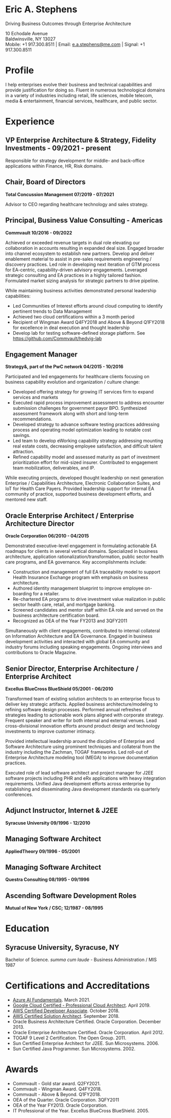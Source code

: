 # Eric A. Stephens
Driving Business Outcomes through Enterprise Architecture

10 Echodale Avenue  
Baldwinsville, NY 13027  
Mobile: +1 917.300.8511 | Email: e.a.stephens@me.com | Signal: +1 917.300.8511  

# Profile
I help enterprises evolve their business and technical capabilities and provide justification for doing so. Fluent in numerous technological domains in a variety of industries including retail, life sciences, mobile telecom, media & entertainment, financial services, healthcare, and public sector.

# Experience

## VP Enterprise Architecture & Strategy, Fidelity Investments - 09/2021 - present
Responsible for strategy development for middle- and back-office applications within Finance, HR, Risk domains.

## Chair, Board of Directors
**Total Concussion Management 07/2019 - 07/2021**

Advisor to CEO regarding healthcare technology and sales strategy.

## Principal, Business Value Consulting - Americas
**Commvault 10/2016 - 09/2022**

Achieved or exceeded revenue targets in dual role elevating our collaboration in accounts resulting in expanded deal size.  Engaged broader into channel ecosystem to establish new partners. Develop and deliver enablement material to assist in pre-sales requirements engineering / discovery practices.
Led role in developing next iteration of GTM process for EA-centric, capability-driven advisory engagements. Leveraged strategic consulting and EA practices in a highly tailored fashion. Formulated market sizing analysis for strategic partners to drive pipeline.

While maintaining business activities demonstrated personal leadership capabilities:
- Led Communities of Interest efforts around cloud computing to identify pertinent trends to Data Management
- Achieved two cloud certifications within a 3 month period
- Recipient of Wingman Award Q4FY2018 and Above & Beyond Q1FY2018 for excellence in deal execution and thought leadership
- Develop lab for testing software-defined storage platform. See https://github.com/Commvault/hedvig-lab

## Engagement Manager
**Strategy&, part of the PwC network 04/2015 - 10/2016**

Participated and led engagements for healthcare clients focusing on business capability evolution and organization / culture change:

- Developed offering strategy for growing IT services firm to expand services and markets
- Executed rapid process improvement assessment to address encounter submission challenges for government payor BPO. Synthesized assessment framework along with short and long-term recommendations.
- Developed strategy to advance software testing practices addressing process and operating model optimization leading to notable cost savings.   
- Led team to develop eWorking capability strategy addressing mounting real estate costs, decreasing employee satisfaction, and difficult talent attraction.
- Refined capability model and assessed maturity as part of investment prioritization effort for mid-sized insurer. Contributed to engagement team mobilization, deliverables, and IP.

While executing projects, developed thought leadership on next generation Enterprise / Capabilities Architecture, Electronic Collaboration Suites, and IoT for Health Care Payers. Provided leadership support for internal EA community of practice, supported business development efforts, and mentored new staff.

## Oracle Enterprise Architect / Enterprise Architecture Director
**Oracle Corporation 06/2010 - 04/2015**

Demonstrated executive-level engagement in formulating actionable EA roadmaps for clients in several vertical domains. Specialized in business architecture, application rationalization/transformation, public sector health care programs, and EA governance. Key accomplishments include:

- Construction and management of full EA traceability model to support Health Insurance Exchange program with emphasis on business architecture.
- Authored identity management blueprint to improve employee on-boarding for a retailer.
- Re-chartered EA programs to drive investment value realization in public sector health care, retail, and mortgage banking.
- Screened candidates and mentor staff within EA role and served on the business architecture certification board.
- Recognized as OEA of the Year FY2013 and 3QFY2011

Simultaneously with client engagements, contributed to internal collateral on Information Architecture and EA Governance. Engaged in business development activities and interacted with global EA community and industry forums including speaking engagements. Ongoing interviews and contributions to Oracle Magazine.

## Senior Director, Enterprise Architecture / Enterprise Architect
**Excellus BlueCross BlueShield 05/2001 - 06/2010**

Transformed team of existing solution architects to an enterprise focus to deliver key strategic artifacts. Applied business architecture/modeling to refining software design processes. Performed annual refreshes of strategies leading to actionable work plans aligned with corporate strategy. Frequent speaker and writer for both internal and external venues. Lead cross-divisional innovation efforts around product design and technology investments to improve customer intimacy.

Provided intellectual leadership around the discipline of Enterprise and Software Architecture using prominent techniques and collateral from the industry including the Zachman, TOGAF frameworks. Led roll-out of Enterprise Architecture modeling tool (MEGA) to improve documentation practices.  

Executed role of lead software architect and project manager for J2EE software projects including PHR and eRx applications with heavy integration requirements. Unified Java development efforts across enterprise by establishing and disseminating Java development standards via quarterly conferences.

## Adjunct Instructor, Internet & J2EE
**Syracuse University 09/1996 - 12/2010**

## Managing Software Architect
**AppliedTheory 09/1996 - 05/2001**

## Managing Software Architect
**Questra Consulting 08/1995 - 09/1996**

## Ascending Software Development Roles
**Mutual of New York / CSC; 12/1987 - 08/1995**

# Education

## Syracuse University, Syracuse, NY
Bachelor of Science. _summa cum laude_ - Business Administration / MIS 1987

# Certifications and Accreditations

- [Azure AI Fundamentals](https://www.youracclaim.com/badges/7bf14745-aedf-43ee-9586-134c96a70148?source=linked_in_profile). March 2021.
- [Google Cloud Certified - Professional Cloud Architect](https://www.credential.net/5wkbz8wh?key=a60fe89b8dbab5c1ae14c7b98df5dc8a5d32f18521582f92ea8d13700d95de93). April 2019.
- [AWS Certified Developer Associate](https://www.certmetrics.com/amazon/public/badge.aspx?i=2&t=c&d=2018-10-03&ci=AWS00381188). October 2018.
- [AWS Certified Solution Architect](https://www.certmetrics.com/amazon/public/badge.aspx?i=2&t=c&d=2018-10-03&ci=AWS00381188). September 2018.
- Oracle Business Architecture Certified. Oracle Corporation. December 2013.
- Oracle Enterprise Architecture Certified. Oracle Corporation. April 2012.
- TOGAF 9 Level 2 Certification. The Open Group. 2011.
- Sun Certified Enterprise Architect for J2EE. Sun Microsystems. 2006.
- Sun Certified Java Programmer. Sun Microsystems. 2002.

# Awards

- Commvault - Gold star award. Q2FY2021.
- Commvault - Wingman Award. Q4FY2018.
- Commvault - Above & Beyond. Q1FY2018.
- OEA of the Quarter. Oracle Corporation. 3QFY2011
- OEA of the Year FY2013. Oracle Corporation.
- IT Professional of the Year. Excellus BlueCross BlueShield. 2005.